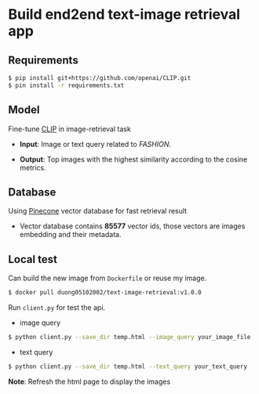 # Build end2end text-image retrieval app

## Requirements

```bash
$ pip install git+https://github.com/openai/CLIP.git
$ pin install -r requirements.txt
```

## Model

Fine-tune [CLIP](https://arxiv.org/abs/2103.00020) in image-retrieval task

+  **Input**: Image or text query related to *FASHION*.

+  **Output**: Top images with the highest similarity according to the cosine metrics.

## Database

Using [Pinecone](https://www.pinecone.io/) vector database for fast retrieval result
+ Vector database contains **85577** vector ids, those vectors are images embedding and their metadata.


## Local test
Can build the new image from `Dockerfile` or reuse my image.
```bash
$ docker pull duong05102002/text-image-retrieval:v1.0.0
```
Run `client.py` for test the api.

+ image query
```bash
$ python client.py --save_dir temp.html --image_query your_image_file
```
+ text query
```bash
$ python client.py --save_dir temp.html --text_query your_text_query
```
**Note**: Refresh the html page to display the images

